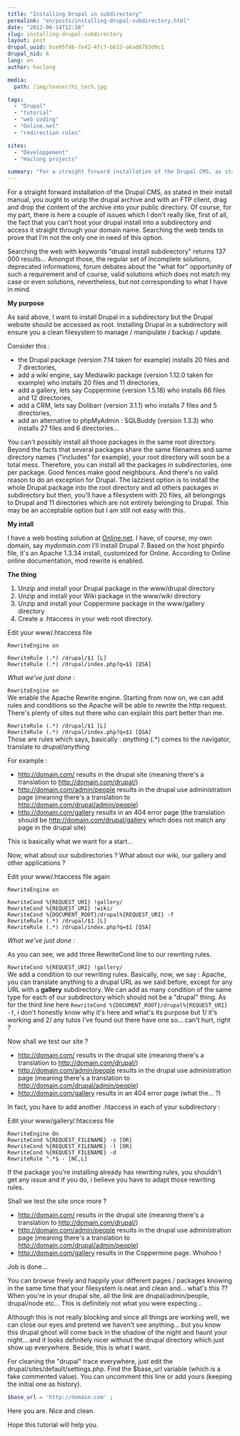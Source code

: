 ```yaml
---
title: "Installing Drupal in subdirectory"
permalink: "en/posts/installing-drupal-subdirectory.html"
date: "2012-06-14T12:38"
slug: installing-drupal-subdirectory
layout: post
drupal_uuid: bce95fd6-7e42-4fc7-b632-a6ad6783d9c1
drupal_nid: 6
lang: en
author: haclong

media:
  path: /img/teaser/hi_tech.jpg

tags:
  - "Drupal"
  - "tutorial"
  - "web coding"
  - "Online.net"
  - "redirection rules"

sites:
  - "Développement"
  - "Haclong projects"

summary: "For a straight forward installation of the Drupal CMS, as stated in their install manual, you ought to unzip the drupal archive and with an FTP client, drag and drop the content of the archive into your public directory. Of course, for my part, there is here a couple of issues which I don't really like, first of all, the fact that you can't host your drupal install into a subdirectory and access it straight through your domain name. Searching the web tends to prove that I'm not the only one in need of this option."
---
```


For a straight forward installation of the Drupal CMS, as stated in their install manual, you ought to unzip the drupal archive and with an FTP client, drag and drop the content of the archive into your public directory. Of course, for my part, there is here a couple of issues which I don't really like, first of all, the fact that you can't host your drupal install into a subdirectory and access it straight through your domain name. Searching the web tends to prove that I'm not the only one in need of this option.

Searching the web with keywords "drupal install subdirectory" returns 137 000 results... Amongst those, the regular set of incomplete solutions, deprecated informations, forum debates about the "what for" opportunity of such a requirement and of course, valid solutions which does not match my case or even solutions, nevertheless, but not corresponding to what I have in mind.

**My purpose**

As said above, I want to install Drupal in a subdirectory but the Drupal website should be accessed as root. Installing Drupal in a subdirectory will ensure you a clean filesystem to manage / manipulate / backup / update.

Consider this :
- the Drupal package (version 7.14 taken for example) installs 20 files and 7 directories,
- add a wiki engine, say Mediawiki package (version 1.12.0 taken for example) who installs 20 files and 11 directories,
- add a gallery, lets say Coppermine (version 1.5.18) who installs 66 files and 12 directories,
- add a CRM, lets say Dolibarr (version 3.1.1) who installs 7 files and 5 directories,
- add an alternative to phpMyAdmin : SQLBuddy (version 1.3.3) who installs 27 files and 6 directories...

You can't possibly install all those packages in the same root directory. Beyond the facts that several packages share the same filenames and same directory names ("includes" for example), your root directory will soon be a total mess. Therefore, you can install all the packages in subdirectories, one per package. Good fences make good neighbours. And there's no valid reason to do an exception for Drupal. The lazziest option is to install the whole Drupal package into the root directory and all others packages in subdirectory but then, you'll have a filesystem with 20 files, all belongings to Drupal and 11 directories which are not entirely belonging to Drupal. This may be an acceptable option but I am still not easy with this.

**My intall**

I have a web hosting solution at <a href="http://www.online.net/" target="_blank">Online.net</a>.
I have, of course, my own domain, say *mydomain.com*
I'll install Drupal 7.
Based on the host phpinfo file, it's an Apache 1.3.34 install, customized for Online.
According to Online online documentation, mod rewrite is enabled.

**The thing**

1. Unzip and install your Drupal package in the www/drupal directory
2. Unzip and install your Wiki package in the www/wiki directory
3. Unzip and install your Coppermine package in the www/gallery directory
4. Create a .htaccess in your web root directory.

Edit your www/.htaccess file

```
RewriteEngine on

RewriteRule (.*) /drupal/$1 [L]
RewriteRule (.*) /drupal/index.php?q=$1 [QSA]
```

*What we've just done :*

```RewriteEngine on```  
We enable the Apache Rewrite engine. Starting from now on, we can add rules and conditions so the Apache will be able to rewrite the http request. There's plenty of sites out there who can explain this part better than me.

```RewriteRule (.*) /drupal/$1 [L]```  
```RewriteRule (.*) /drupal/index.php?q=$1 [QSA]```  
Those are rules which says, basically : *anything* (.*) comes to the navigator, translate to *drupal/anything*

For example :
- <a href="http://domain.com/">http://domain.com/</a> results in the drupal site (meaning there's a translation to <a href="http://domain.com/drupal/">http://domain.com/drupal/</a>)
- <a href="http://domain.com/admin/people">http://domain.com/admin/people</a> results in the drupal use administration page (meaning there's a translation to <a href="http://domain.com/drupal/admin/people">http://domain.com/drupal/admin/people</a>)
- <a href="http://domain.com/gallery">http://domain.com/gallery</a> results in an 404 error page (the translation should be <a href="http://domain.com/drupal/gallery">http://domain.com/drupal/gallery</a> which does not match any page in the drupal site)

This is basically what we want for a start...

Now, what about our subdirectories ? What about our wiki, our gallery and other applications ?

Edit your www/.htaccess file again

```
RewriteEngine on

RewriteCond %{REQUEST_URI} !gallery/
RewriteCond %{REQUEST_URI} !wiki/
RewriteCond %{DOCUMENT_ROOT}/drupal%{REQUEST_URI} -f
RewriteRule (.*) /drupal/$1 [L]
RewriteRule (.*) /drupal/index.php?q=$1 [QSA]
```

*What we've just done :*

As you can see, we add three RewriteCond line to our rewriting rules.

```RewriteCond %{REQUEST_URI} !gallery/```  
We add a condition to our rewriting rules. Basically, now, we say : Apache, you can translate anything to a drupal URL as we said before, except for any URL with a **gallery** subdirectory.
We can add as many condition of the same type for each of our subdirectory which should not be a "drupal" thing.
As for the third line here `RewriteCond %{DOCUMENT_ROOT}/drupal%{REQUEST_URI} -f`, i don't honestly know why it's here and what's its purpose but 1/ it's working and 2/ any tutos I've found out there have one so... can't hurt, right ?

Now shall we test our site ?
- <a href="http://domain.com/">http://domain.com/</a> results in the drupal site (meaning there's a translation to <a href="http://domain.com/drupal/">http://domain.com/drupal/</a>)
- <a href="http://domain.com/admin/people">http://domain.com/admin/people</a> results in the drupal use administration page (meaning there's a translation to <a href="http://domain.com/drupal/admin/people">http://domain.com/drupal/admin/people</a>)
- <a href="http://domain.com/gallery">http://domain.com/gallery</a> results in an 404 error page (what the... ?)

In fact, you have to add another .htaccess in each of your subdirectory :

Edit your www/gallery/.htaccess file

```
RewriteEngine On
RewriteCond %{REQUEST_FILENAME} -s [OR]
RewriteCond %{REQUEST_FILENAME} -l [OR]
RewriteCond %{REQUEST_FILENAME} -d
RewriteRule ^.*$ - [NC,L]
```

If the package you're installing already has rewriting rules, you shouldn't get any issue and if you do, i believe you have to adapt those rewriting rules.

Shall we test the site once more ?
- <a href="http://domain.com/">http://domain.com/</a> results in the drupal site (meaning there's a translation to <a href="http://domain.com/drupal/">http://domain.com/drupal/</a>)
- <a href="http://domain.com/admin/people">http://domain.com/admin/people</a> results in the drupal use administration page (meaning there's a translation to <a href="http://domain.com/drupal/admin/people">http://domain.com/drupal/admin/people</a>)
- <a href="http://domain.com/gallery">http://domain.com/gallery</a> results in the Coppermine page. Whohoo !

Job is done...

You can browse freely and happily your different pages / packages knowing in the same time that your filesystem is neat and clean and... what's this ?? When you're in your drupal site, all the link are drupal/admin/people, drupal/node etc... This is definitely not what you were expecting...

Although this is not really blocking and since all things are working well, we can close our eyes and pretend we haven't see anything... but you know this drupal ghost will come back in the shadow of the night and haunt your night... and it looks definitely nicer without the drupal directory which just show up everywhere. Beside, this is what I want.

For cleaning the "drupal" trace everywhere, just edit the drupal/sites/default/settings.php. Find the $base_url variable (which is a fake commented value). You can uncomment this line or add yours (keeping the initial one as history).

```php
$base_url = 'http://domain.com' ;
```

Here you are. Nice and clean.

Hope this tutorial will help you.
